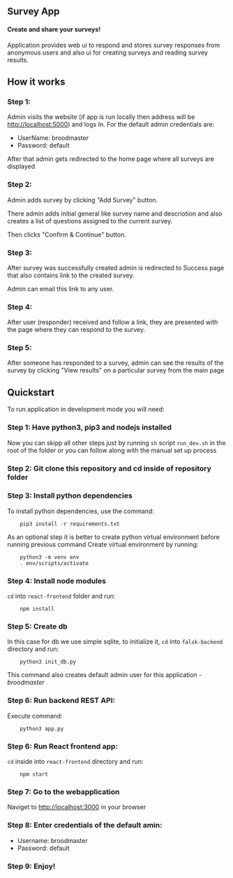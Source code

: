 ## Survey App

#### Create and share your surveys!

Application provides web ui to respond and stores survey responses from anonymous users and also ui for creating surveys and reading survey results.

## How it works

### Step 1:

Admin visits the website (if app is run locally then address will be <http://localhost:5000>) and logs In.
For the default admin credentials are:

*  UserName: broodmaster
*  Password: default

After that admin gets redirected to the home page where all surveys are displayed

### Step 2:

Admin adds survey by clicking "Add Survey" button.

There admin adds initial general like survey name and descriotion and also creates a list of questions assigned to the current survey.

Then clicks "Confirm & Continue" button.

### Step 3:

After survey was successfully created admin is redirected to Success page that also contains link to the created survey.

Admin can email this link to any user.

### Step 4:

After user (responder) received and follow a link, they are presented with the page where they can respond to the survey.

### Step 5:

After someone has responded to a survey, admin can see the results of the survey by clicking "View results" on a particular survey from the main page


## Quickstart

To run application in development mode you will need:

### Step 1: Have python3, pip3 and nodejs installed
Now you can skipp all other steps just by running `sh` script `run_dev.sh` in the root of the folder or you can follow along with the manual set up process

### Step 2: Git clone this repository and cd inside of repository folder

### Step 3: Install python dependencies

To install python dependencies, use the command:
```
    pip3 install -r requirements.txt
```

As an optional step it is better to create python virtual environment before running previous command
Create virtual environment by running:
```
    python3 -m venv env
    . env/scripts/activate
```

### Step 4: Install node modules
`cd` into `react-frontend` folder and run:
```
    npm install
```


### Step 5: Create db
In this case for db we use simple sqlite, to initialize it, `cd` into `falsk-backend` directory
and run:
```
    python3 init_db.py
```
This command also creates default admin user for this application - *broodmaster*

### Step 6: Run backend REST API:
Execute command:
```
    python3 app.py
```

### Step 6: Run React frontend app:
`cd` inside into `react-frontend` directory and run:
```
    npm start
```

### Step 7: Go to the webapplication
Naviget to <http://localhost:3000> in your browser


### Step 8: Enter credentials of the default amin:
* Username: broodmaster
* Password: default

### Step 9: Enjoy!

